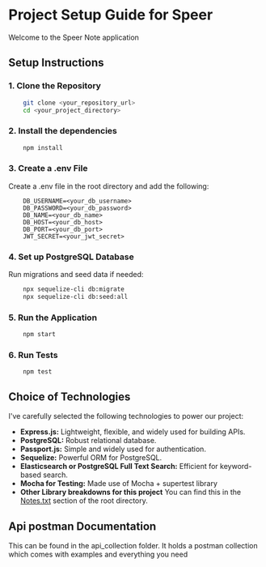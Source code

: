 # Project Setup Guide for Speer

Welcome to the Speer Note application

## Setup Instructions

### 1. Clone the Repository

```bash
    git clone <your_repository_url>
    cd <your_project_directory>
```

### 2. Install the dependencies
```bash
    npm install
```

### 3. Create a .env File
Create a .env file in the root directory and add the following:
```
    DB_USERNAME=<your_db_username>
    DB_PASSWORD=<your_db_password>
    DB_NAME=<your_db_name>
    DB_HOST=<your_db_host>
    DB_PORT=<your_db_port>
    JWT_SECRET=<your_jwt_secret>
```

### 4. Set up PostgreSQL Database
Run migrations and seed data if needed:

```bash
    npx sequelize-cli db:migrate
    npx sequelize-cli db:seed:all
```

### 5. Run the Application
```bash
    npm start
```

### 6. Run Tests
```
    npm test
```


## Choice of Technologies

I've carefully selected the following technologies to power our project:

- **Express.js:** Lightweight, flexible, and widely used for building APIs.
- **PostgreSQL:** Robust relational database.
- **Passport.js:** Simple and widely used for authentication.
- **Sequelize:** Powerful ORM for PostgreSQL.
- **Elasticsearch or PostgreSQL Full Text Search:** Efficient for keyword-based search.
- **Mocha for Testing:** Made use of Mocha + supertest library
- **Other Library breakdowns for this project** You can find this in the <a href="https://github.com/Jayyy123/speer_notes/blob/main/notes.txt">Notes.txt</a> section of the root directory.

## Api postman Documentation
This can be found in the api_collection folder. It holds a postman collection which comes with examples and everything you need
